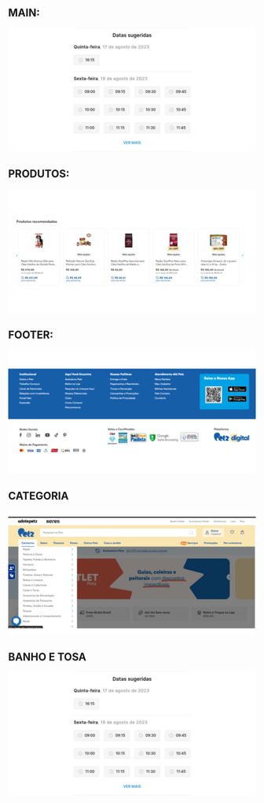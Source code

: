 ## MAIN:
<img src="/Design/Modelos de Layout/imagens-modelos/1.png">

## PRODUTOS:
<img src="/Design/Modelos de Layout/imagens-modelos/4.png">

## FOOTER:
<img src="/Design/Modelos de Layout/imagens-modelos/3.png">

## CATEGORIA
<img src="/Design/Modelos de Layout/imagens-modelos/2.png">

## BANHO E TOSA
<img src="/Design/Modelos de Layout/imagens-modelos/1.png">
